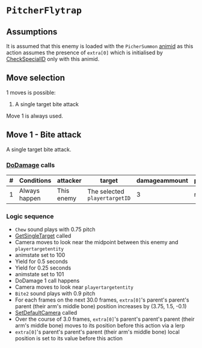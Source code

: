 # `PitcherFlytrap`

## Assumptions
It is assumed that this enemy is loaded with the `PicherSummon` [animid](../../../Enums%20and%20IDs/AnimIDs.md) as this action assumes the presence of `extra[0]` which is initialised by [CheckSpecialID](../../../Entities/EntityControl/Notable%20methods/CheckSpecialID.md) only with this animid.

## Move selection
1 moves is possible:

1. A single target bite attack

Move 1 is always used.

## Move 1 - Bite attack
A single target bite attack.

### [DoDamage](../../Damage%20pipeline/DoDamage.md) calls

|#|Conditions|attacker|target|damageammount|property|overrides|block|
|-:|---|---|---|---|---|---|---|
|1|Always happen|This enemy|The selected `playertargetID`|3|null|null|`commandsuccess`|

### Logic sequence

- `Chew` sound plays with 0.75 pitch
- [GetSingleTarget](../../Actors%20states/Targetting/GetRandomAvaliablePlayer.md#getsingletarget) called
- Camera moves to look near the midpoint between this enemy and `playertargetentity`
- animstate set to 100
- Yield for 0.5 seconds
- Yield for 0.25 seconds
- animstate set to 101
- DoDamage 1 call happens
- Camera moves to look near `playertargetentity`
- `Bite2` sound plays with 0.9 pitch
- For each frames on the next 30.0 frames, `extra[0]`'s parent's parent's parent (their arm's middle bone) position increases by (3.75, 1.5, -0.1)
- [SetDefaultCamera](../../Visual%20rendering/SetDefaultCamera.md) called
- Over the course of 3.0 frames, `extra[0]`'s parent's parent's parent (their arm's middle bone) moves to its position before this action via a lerp
-  `extra[0]`'s parent's parent's parent (their arm's middle bone) local position is set to its value before this action
